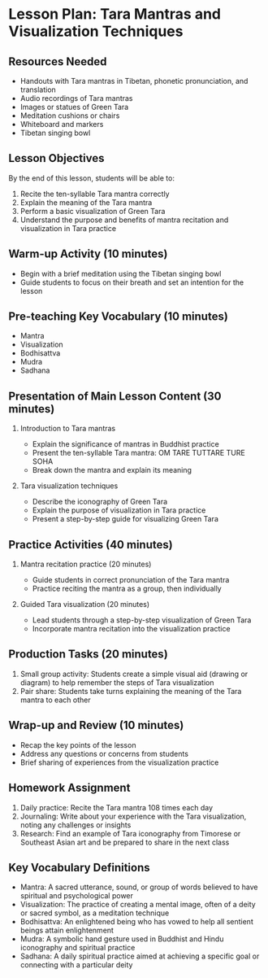 # Lesson Plan: Tara Mantras and Visualization Techniques

## Resources Needed
- Handouts with Tara mantras in Tibetan, phonetic pronunciation, and translation
- Audio recordings of Tara mantras
- Images or statues of Green Tara
- Meditation cushions or chairs
- Whiteboard and markers
- Tibetan singing bowl

## Lesson Objectives
By the end of this lesson, students will be able to:
1. Recite the ten-syllable Tara mantra correctly
2. Explain the meaning of the Tara mantra
3. Perform a basic visualization of Green Tara
4. Understand the purpose and benefits of mantra recitation and visualization in Tara practice

## Warm-up Activity (10 minutes)
- Begin with a brief meditation using the Tibetan singing bowl
- Guide students to focus on their breath and set an intention for the lesson

## Pre-teaching Key Vocabulary (10 minutes)
- Mantra
- Visualization
- Bodhisattva
- Mudra
- Sadhana

## Presentation of Main Lesson Content (30 minutes)
1. Introduction to Tara mantras
   - Explain the significance of mantras in Buddhist practice
   - Present the ten-syllable Tara mantra: OM TARE TUTTARE TURE SOHA
   - Break down the mantra and explain its meaning

2. Tara visualization techniques
   - Describe the iconography of Green Tara
   - Explain the purpose of visualization in Tara practice
   - Present a step-by-step guide for visualizing Green Tara

## Practice Activities (40 minutes)
1. Mantra recitation practice (20 minutes)
   - Guide students in correct pronunciation of the Tara mantra
   - Practice reciting the mantra as a group, then individually

2. Guided Tara visualization (20 minutes)
   - Lead students through a step-by-step visualization of Green Tara
   - Incorporate mantra recitation into the visualization practice

## Production Tasks (20 minutes)
1. Small group activity: Students create a simple visual aid (drawing or diagram) to help remember the steps of Tara visualization
2. Pair share: Students take turns explaining the meaning of the Tara mantra to each other

## Wrap-up and Review (10 minutes)
- Recap the key points of the lesson
- Address any questions or concerns from students
- Brief sharing of experiences from the visualization practice

## Homework Assignment
1. Daily practice: Recite the Tara mantra 108 times each day
2. Journaling: Write about your experience with the Tara visualization, noting any challenges or insights
3. Research: Find an example of Tara iconography from Timorese or Southeast Asian art and be prepared to share in the next class

## Key Vocabulary Definitions
- Mantra: A sacred utterance, sound, or group of words believed to have spiritual and psychological power
- Visualization: The practice of creating a mental image, often of a deity or sacred symbol, as a meditation technique
- Bodhisattva: An enlightened being who has vowed to help all sentient beings attain enlightenment
- Mudra: A symbolic hand gesture used in Buddhist and Hindu iconography and spiritual practice
- Sadhana: A daily spiritual practice aimed at achieving a specific goal or connecting with a particular deity